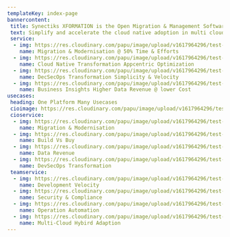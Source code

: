 ```yaml
---
templateKey: index-page
bannercontent: 
 title: Synectiks XFORMATION is the Open Migration & Management Software Stack
 text: Simplify and accelerate the cloud native adoption in multi cloud hybrid environment. A single DevSecOps platform for visibility, security and development velocity. Manage all your Apps and Infra everywhere.
 service:
  - img: https://res.cloudinary.com/papu/image/upload/v1617964296/test-image_kza5ja.jpg
    name: Migration & Modernisation @ 50% Time & Efforts 
  - img: https://res.cloudinary.com/papu/image/upload/v1617964296/test-image_kza5ja.jpg
    name: Cloud Native Transformation Appcentric Optimization
  - img: https://res.cloudinary.com/papu/image/upload/v1617964296/test-image_kza5ja.jpg
    name: DecSecOps Transformation Simplicity & Velocity
  - img: https://res.cloudinary.com/papu/image/upload/v1617964296/test-image_kza5ja.jpg
    name: Business Insights Higher Data Revenue @ lower Cost
usecases:
 heading: One Platform Many Usecases
 cioimage: https://res.cloudinary.com/papu/image/upload/v1617964296/test-image_kza5ja.jpg
 cioservice:
  - img: https://res.cloudinary.com/papu/image/upload/v1617964296/test-image_kza5ja.jpg
    name: Migration & Modernisation
  - img: https://res.cloudinary.com/papu/image/upload/v1617964296/test-image_kza5ja.jpg
    name: Build Vs Buy
  - img: https://res.cloudinary.com/papu/image/upload/v1617964296/test-image_kza5ja.jpg
    name: Data Revenue
  - img: https://res.cloudinary.com/papu/image/upload/v1617964296/test-image_kza5ja.jpg
    name: DevSecOps Transformation
 teamservice:
  - img: https://res.cloudinary.com/papu/image/upload/v1617964296/test-image_kza5ja.jpg
    name: Development Velocity
  - img: https://res.cloudinary.com/papu/image/upload/v1617964296/test-image_kza5ja.jpg
    name: Security & Compliance
  - img: https://res.cloudinary.com/papu/image/upload/v1617964296/test-image_kza5ja.jpg
    name: Operation Automation
  - img: https://res.cloudinary.com/papu/image/upload/v1617964296/test-image_kza5ja.jpg
    name: Multi-Cloud Hybird Adaption
---
```

